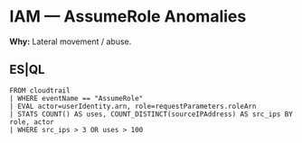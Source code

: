# IAM — AssumeRole Anomalies
**Why:** Lateral movement / abuse.

## ES|QL
```esql
FROM cloudtrail
| WHERE eventName == "AssumeRole"
| EVAL actor=userIdentity.arn, role=requestParameters.roleArn
| STATS COUNT() AS uses, COUNT_DISTINCT(sourceIPAddress) AS src_ips BY role, actor
| WHERE src_ips > 3 OR uses > 100
```
